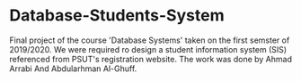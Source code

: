 # Database-Students-System
Final project of the course 'Database Systems' taken on the first semster of 2019/2020.
We were required ro design a student information system (SIS) referenced from PSUT's registration website.
The work was done by Ahmad Arrabi And Abdularhman Al-Ghuff.
